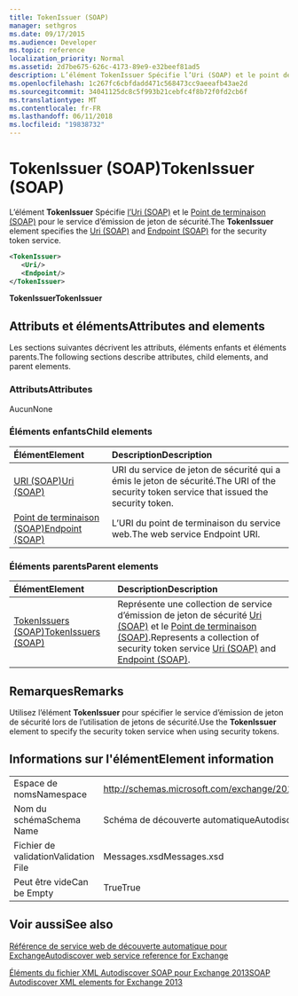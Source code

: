 ```yaml
---
title: TokenIssuer (SOAP)
manager: sethgros
ms.date: 09/17/2015
ms.audience: Developer
ms.topic: reference
localization_priority: Normal
ms.assetid: 2d7be675-626c-4173-89e9-e32beef81ad5
description: L’élément TokenIssuer Spécifie l’Uri (SOAP) et le point de terminaison (SOAP) pour le service d’émission de jeton de sécurité.
ms.openlocfilehash: 1c267fc6cbfdadd471c568473cc9aeeafb43ae2d
ms.sourcegitcommit: 34041125dc8c5f993b21cebfc4f8b72f0fd2cb6f
ms.translationtype: MT
ms.contentlocale: fr-FR
ms.lasthandoff: 06/11/2018
ms.locfileid: "19838732"
---
```

# <a name="tokenissuer-soap"></a><span data-ttu-id="146c3-103">TokenIssuer (SOAP)</span><span class="sxs-lookup"><span data-stu-id="146c3-103">TokenIssuer (SOAP)</span></span>

<span data-ttu-id="146c3-104">L’élément **TokenIssuer** Spécifie [l’Uri (SOAP)](uri-soap.md) et le [Point de terminaison (SOAP)](endpoint-soap.md) pour le service d’émission de jeton de sécurité.</span><span class="sxs-lookup"><span data-stu-id="146c3-104">The **TokenIssuer** element specifies the [Uri (SOAP)](uri-soap.md) and [Endpoint (SOAP)](endpoint-soap.md) for the security token service.</span></span> 
  
```XML
<TokenIssuer>
   <Uri/>
   <Endpoint/>
</TokenIssuer>
```

 <span data-ttu-id="146c3-105">**TokenIssuer**</span><span class="sxs-lookup"><span data-stu-id="146c3-105">**TokenIssuer**</span></span>
## <a name="attributes-and-elements"></a><span data-ttu-id="146c3-106">Attributs et éléments</span><span class="sxs-lookup"><span data-stu-id="146c3-106">Attributes and elements</span></span>

<span data-ttu-id="146c3-107">Les sections suivantes décrivent les attributs, éléments enfants et éléments parents.</span><span class="sxs-lookup"><span data-stu-id="146c3-107">The following sections describe attributes, child elements, and parent elements.</span></span>
  
### <a name="attributes"></a><span data-ttu-id="146c3-108">Attributs</span><span class="sxs-lookup"><span data-stu-id="146c3-108">Attributes</span></span>

<span data-ttu-id="146c3-109">Aucun</span><span class="sxs-lookup"><span data-stu-id="146c3-109">None</span></span>
  
### <a name="child-elements"></a><span data-ttu-id="146c3-110">Éléments enfants</span><span class="sxs-lookup"><span data-stu-id="146c3-110">Child elements</span></span>

|<span data-ttu-id="146c3-111">**Élément**</span><span class="sxs-lookup"><span data-stu-id="146c3-111">**Element**</span></span>|<span data-ttu-id="146c3-112">**Description**</span><span class="sxs-lookup"><span data-stu-id="146c3-112">**Description**</span></span>|
|:-----|:-----|
|[<span data-ttu-id="146c3-113">URI (SOAP)</span><span class="sxs-lookup"><span data-stu-id="146c3-113">Uri (SOAP)</span></span>](uri-soap.md) <br/> |<span data-ttu-id="146c3-114">URI du service de jeton de sécurité qui a émis le jeton de sécurité.</span><span class="sxs-lookup"><span data-stu-id="146c3-114">The URI of the security token service that issued the security token.</span></span>  <br/> |
|[<span data-ttu-id="146c3-115">Point de terminaison (SOAP)</span><span class="sxs-lookup"><span data-stu-id="146c3-115">Endpoint (SOAP)</span></span>](endpoint-soap.md) <br/> |<span data-ttu-id="146c3-116">L’URI du point de terminaison du service web.</span><span class="sxs-lookup"><span data-stu-id="146c3-116">The web service Endpoint URI.</span></span>  <br/> |
   
### <a name="parent-elements"></a><span data-ttu-id="146c3-117">Éléments parents</span><span class="sxs-lookup"><span data-stu-id="146c3-117">Parent elements</span></span>

|<span data-ttu-id="146c3-118">**Élément**</span><span class="sxs-lookup"><span data-stu-id="146c3-118">**Element**</span></span>|<span data-ttu-id="146c3-119">**Description**</span><span class="sxs-lookup"><span data-stu-id="146c3-119">**Description**</span></span>|
|:-----|:-----|
|[<span data-ttu-id="146c3-120">TokenIssuers (SOAP)</span><span class="sxs-lookup"><span data-stu-id="146c3-120">TokenIssuers (SOAP)</span></span>](tokenissuers-soap.md) <br/> |<span data-ttu-id="146c3-121">Représente une collection de service d’émission de jeton de sécurité [Uri (SOAP)](uri-soap.md) et le [Point de terminaison (SOAP)](endpoint-soap.md).</span><span class="sxs-lookup"><span data-stu-id="146c3-121">Represents a collection of security token service [Uri (SOAP)](uri-soap.md) and [Endpoint (SOAP)](endpoint-soap.md).</span></span>  <br/> |
   
## <a name="remarks"></a><span data-ttu-id="146c3-122">Remarques</span><span class="sxs-lookup"><span data-stu-id="146c3-122">Remarks</span></span>

<span data-ttu-id="146c3-123">Utilisez l’élément **TokenIssuer** pour spécifier le service d’émission de jeton de sécurité lors de l’utilisation de jetons de sécurité.</span><span class="sxs-lookup"><span data-stu-id="146c3-123">Use the **TokenIssuer** element to specify the security token service when using security tokens.</span></span> 
  
## <a name="element-information"></a><span data-ttu-id="146c3-124">Informations sur l'élément</span><span class="sxs-lookup"><span data-stu-id="146c3-124">Element information</span></span>

|||
|:-----|:-----|
|<span data-ttu-id="146c3-125">Espace de noms</span><span class="sxs-lookup"><span data-stu-id="146c3-125">Namespace</span></span>  <br/> |http://schemas.microsoft.com/exchange/2010/Autodiscover  <br/> |
|<span data-ttu-id="146c3-126">Nom du schéma</span><span class="sxs-lookup"><span data-stu-id="146c3-126">Schema Name</span></span>  <br/> |<span data-ttu-id="146c3-127">Schéma de découverte automatique</span><span class="sxs-lookup"><span data-stu-id="146c3-127">Autodiscover schema</span></span>  <br/> |
|<span data-ttu-id="146c3-128">Fichier de validation</span><span class="sxs-lookup"><span data-stu-id="146c3-128">Validation File</span></span>  <br/> |<span data-ttu-id="146c3-129">Messages.xsd</span><span class="sxs-lookup"><span data-stu-id="146c3-129">Messages.xsd</span></span>  <br/> |
|<span data-ttu-id="146c3-130">Peut être vide</span><span class="sxs-lookup"><span data-stu-id="146c3-130">Can be Empty</span></span>  <br/> |<span data-ttu-id="146c3-131">True</span><span class="sxs-lookup"><span data-stu-id="146c3-131">True</span></span>  <br/> |
   
## <a name="see-also"></a><span data-ttu-id="146c3-132">Voir aussi</span><span class="sxs-lookup"><span data-stu-id="146c3-132">See also</span></span>



[<span data-ttu-id="146c3-133">Référence de service web de découverte automatique pour Exchange</span><span class="sxs-lookup"><span data-stu-id="146c3-133">Autodiscover web service reference for Exchange</span></span>](autodiscover-web-service-reference-for-exchange.md)
  
[<span data-ttu-id="146c3-134">Éléments du fichier XML Autodiscover SOAP pour Exchange 2013</span><span class="sxs-lookup"><span data-stu-id="146c3-134">SOAP Autodiscover XML elements for Exchange 2013</span></span>](soap-autodiscover-xml-elements-for-exchange-2013.md)

